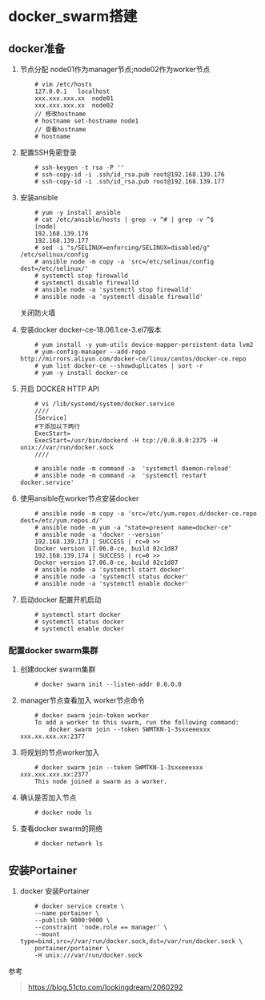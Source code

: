 # docker_swarm搭建
## docker准备
1. 节点分配 node01作为manager节点;node02作为worker节点

    ```
        # vim /etc/hosts
        127.0.0.1   localhost
        xxx.xxx.xxx.xx  node01
        xxx.xxx.xxx.xx  node02
        // 修改hostname
        # hostname set-hostname node1
        // 查看hostname
        # hostname
    ```
2. 配置SSH免密登录
    ```
        # ssh-keygen -t rsa -P ''
        # ssh-copy-id -i .ssh/id_rsa.pub root@192.168.139.176
        # ssh-copy-id -i .ssh/id_rsa.pub root@192.168.139.177
    ```
3. 安装ansible
    ```
        # yum -y install ansible
        # cat /etc/ansible/hosts | grep -v ^# | grep -v ^$
        [node]
        192.168.139.176
        192.168.139.177
        # sed -i "s/SELINUX=enforcing/SELINUX=disabled/g" /etc/selinux/config
        # ansible node -m copy -a 'src=/etc/selinux/config dest=/etc/selinux/'
        # systemctl stop firewalld
        # systemctl disable firewalld
        # ansible node -a 'systemctl stop firewalld'
        # ansible node -a 'systemctl disable firewalld'
    ```
    关闭防火墙
4. 安装docker  docker-ce-18.06.1.ce-3.el7版本

    ```
        # yum install -y yum-utils device-mapper-persistent-data lvm2
        # yum-config-manager --add-repo http://mirrors.aliyun.com/docker-ce/linux/centos/docker-ce.repo
        # yum list docker-ce --showduplicates | sort -r
        # yum -y install docker-ce
    ```
5. 开启 DOCKER HTTP API
    ```
        # vi /lib/systemd/system/docker.service
        ////
        [Service]
        #下添加以下两行
        ExecStart=
        ExecStart=/usr/bin/dockerd -H tcp://0.0.0.0:2375 -H unix://var/run/docker.sock
        ////
        
        # ansible node -m command -a  'systemctl daemon-reload'
        # ansible node -m command -a  'systemctl restart docker.service'
    ```    
6. 使用ansible在worker节点安装docker
    ```
        # ansible node -m copy -a 'src=/etc/yum.repos.d/docker-ce.repo dest=/etc/yum.repos.d/'
        # ansible node -m yum -a "state=present name=docker-ce"
        # ansible node -a 'docker --version'
        192.168.139.173 | SUCCESS | rc=0 >>
        Docker version 17.06.0-ce, build 02c1d87
        192.168.139.174 | SUCCESS | rc=0 >>
        Docker version 17.06.0-ce, build 02c1d87
        # ansible node -a 'systemctl start docker'
        # ansible node -a 'systemctl status docker'
        # ansible node -a 'systemctl enable docker'
    ```
7. 启动docker 配置开机启动
    ```
        # systemctl start docker
        # systemctl status docker
        # systemctl enable docker
    ```
### 配置docker swarm集群
1. 创建docker swarm集群
    ```
        # docker swarm init --listen-addr 0.0.0.0
    ```
2. manager节点查看加入 worker节点命令
    ```
        # docker swarm join-token worker
        To add a worker to this swarm, run the following command:
            docker swarm join --token SWMTKN-1-3sxxeeexxx xxx.xx.xxx.xx:2377
    ```
3. 将规划的节点worker加入
    ```
        # docker swarm join --token SWMTKN-1-3sxxeeexxx xxx.xxx.xxx.xx:2377
        This node joined a swarm as a worker.
    ```
4. 确认是否加入节点
    ```
        # docker node ls
    ```
5. 查看docker swarm的网络
    ```
        # docker network ls
    ```
## 安装Portainer
1. docker 安装Portainer
    ```
        # docker service create \
        --name portainer \
        --publish 9000:9000 \
        --constraint 'node.role == manager' \
        --mount type=bind,src=//var/run/docker.sock,dst=/var/run/docker.sock \
        portainer/portainer \
        -H unix:///var/run/docker.sock
    ```
    




参考
> https://blog.51cto.com/lookingdream/2060292